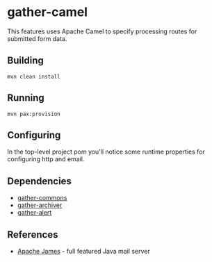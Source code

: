 gather-camel
============
This features uses Apache Camel to specify processing routes for
submitted form data.


Building
--------
`mvn clean install`


Running
-------
`mvn pax:provision`


Configuring
-----------
In the top-level project pom you'll notice some runtime properties
for configuring http and email.


Dependencies
------------
* [gather-commons](http://github.com/akollegger/gather-commons/)
* [gather-archiver](http://githhub.com/akollegger/gather-archiver/)
* [gather-alert](http://github.com/akollegger/gather-alert/)


References
----------
* [Apache James](http://james.apache.org/) - full featured Java mail server

